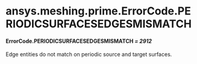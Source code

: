 <a id="ansys-meshing-prime-errorcode-periodicsurfacesedgesmismatch"></a>

# ansys.meshing.prime.ErrorCode.PERIODICSURFACESEDGESMISMATCH

<a id="ansys.meshing.prime.ErrorCode.PERIODICSURFACESEDGESMISMATCH"></a>

#### ErrorCode.PERIODICSURFACESEDGESMISMATCH *= 2912*

Edge entities do not match on periodic source and target surfaces.

<!-- !! processed by numpydoc !! -->
